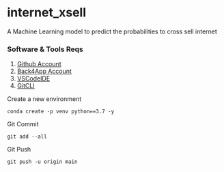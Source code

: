 # internet_xsell
A Machine Learning model to predict the probabilities to cross sell internet

### Software & Tools Reqs
1. [Github Account](https://github.com)
2. [Back4App Account](https://www.back4app.com/)
3. [VSCodeIDE](https://code.visualstudio.com/)
4. [GitCLI](https://git-scm.com/book/en/v2/Getting-Started-The-Command-Line)

Create a new environment 
```
conda create -p venv python==3.7 -y
```

Git Commit
```
git add --all

```
Git Push
```
git push -u origin main
```